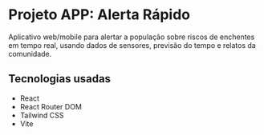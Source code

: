 # Projeto APP: Alerta Rápido

Aplicativo web/mobile para alertar a população sobre riscos de enchentes em tempo real, usando dados de sensores, previsão do tempo e relatos da comunidade.

## Tecnologias usadas

- React
- React Router DOM
- Tailwind CSS
- Vite
